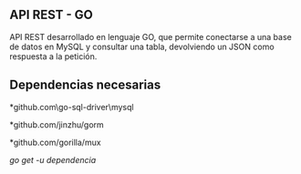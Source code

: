 ## API REST - GO


API REST desarrollado en lenguaje GO, que permite conectarse a una base de datos en MySQL y consultar una tabla, devolviendo un JSON como respuesta a la petición.



## Dependencias necesarias

*github.com\go-sql-driver\mysql

*github.com/jinzhu/gorm

*github.com/gorilla/mux

*go get -u dependencia*